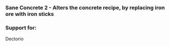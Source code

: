 ### Sane Concrete 2 - Alters the concrete recipe, by replacing iron ore with iron sticks

### Support for:
Dectorio
